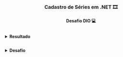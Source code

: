 <h3 align="center">Cadastro de Séries em .NET 🎞️</h3>
<h4 align="center">Desafio DIO 💻</h4>

##

<details>
    <summary><strong>Resultado</strong></summary>
        <br />
        <ol>
            <li>Listar séries</li>
            <li>Inserir série</li>
            <li>Atualizar série</li>
            <li>Excluir série</li>
            <li>Visualizar série</li>
        </ol>
</details>

##

<details>
  <summary><strong>Desafio</strong></summary>
        Desafio: <a href="https://web.digitalinnovation.one/lab/criando-um-app-de-cadastro-em-memoria-implementando-crud-de-series-em-net/learning/9432e625-663e-481a-971b-c77a4aa96d16">Criando um APP simples de cadastro de séries em .NET.</a>
    </p>
</details>


